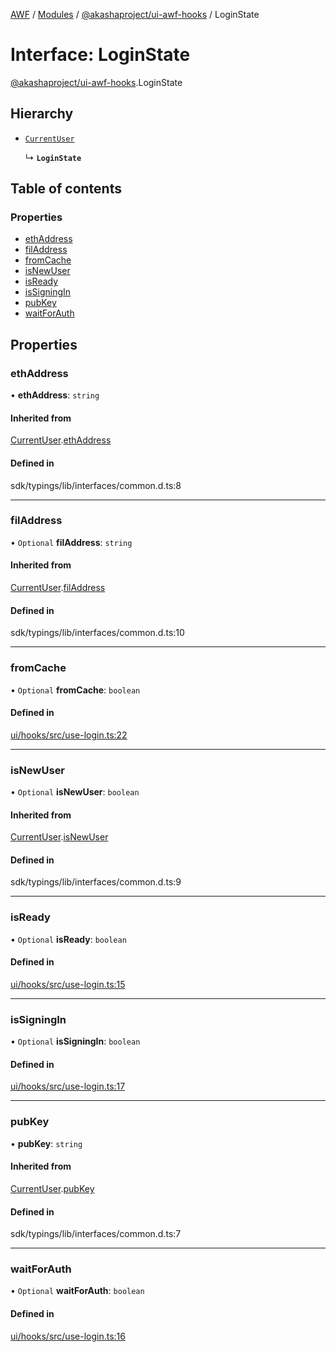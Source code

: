 [AWF](../README.md) / [Modules](../modules.md) / [@akashaproject/ui-awf-hooks](../modules/akashaproject_ui_awf_hooks.md) / LoginState

# Interface: LoginState

[@akashaproject/ui-awf-hooks](../modules/akashaproject_ui_awf_hooks.md).LoginState

## Hierarchy

- [`CurrentUser`](akashaproject_ui_awf_hooks._internal_.CurrentUser.md)

  ↳ **`LoginState`**

## Table of contents

### Properties

- [ethAddress](akashaproject_ui_awf_hooks.LoginState.md#ethaddress)
- [filAddress](akashaproject_ui_awf_hooks.LoginState.md#filaddress)
- [fromCache](akashaproject_ui_awf_hooks.LoginState.md#fromcache)
- [isNewUser](akashaproject_ui_awf_hooks.LoginState.md#isnewuser)
- [isReady](akashaproject_ui_awf_hooks.LoginState.md#isready)
- [isSigningIn](akashaproject_ui_awf_hooks.LoginState.md#issigningin)
- [pubKey](akashaproject_ui_awf_hooks.LoginState.md#pubkey)
- [waitForAuth](akashaproject_ui_awf_hooks.LoginState.md#waitforauth)

## Properties

### ethAddress

• **ethAddress**: `string`

#### Inherited from

[CurrentUser](akashaproject_ui_awf_hooks._internal_.CurrentUser.md).[ethAddress](akashaproject_ui_awf_hooks._internal_.CurrentUser.md#ethaddress)

#### Defined in

sdk/typings/lib/interfaces/common.d.ts:8

___

### filAddress

• `Optional` **filAddress**: `string`

#### Inherited from

[CurrentUser](akashaproject_ui_awf_hooks._internal_.CurrentUser.md).[filAddress](akashaproject_ui_awf_hooks._internal_.CurrentUser.md#filaddress)

#### Defined in

sdk/typings/lib/interfaces/common.d.ts:10

___

### fromCache

• `Optional` **fromCache**: `boolean`

#### Defined in

[ui/hooks/src/use-login.ts:22](https://github.com/AKASHAorg/akasha-world-framework/blob/d81a7246/ui/hooks/src/use-login.ts#L22)

___

### isNewUser

• `Optional` **isNewUser**: `boolean`

#### Inherited from

[CurrentUser](akashaproject_ui_awf_hooks._internal_.CurrentUser.md).[isNewUser](akashaproject_ui_awf_hooks._internal_.CurrentUser.md#isnewuser)

#### Defined in

sdk/typings/lib/interfaces/common.d.ts:9

___

### isReady

• `Optional` **isReady**: `boolean`

#### Defined in

[ui/hooks/src/use-login.ts:15](https://github.com/AKASHAorg/akasha-world-framework/blob/d81a7246/ui/hooks/src/use-login.ts#L15)

___

### isSigningIn

• `Optional` **isSigningIn**: `boolean`

#### Defined in

[ui/hooks/src/use-login.ts:17](https://github.com/AKASHAorg/akasha-world-framework/blob/d81a7246/ui/hooks/src/use-login.ts#L17)

___

### pubKey

• **pubKey**: `string`

#### Inherited from

[CurrentUser](akashaproject_ui_awf_hooks._internal_.CurrentUser.md).[pubKey](akashaproject_ui_awf_hooks._internal_.CurrentUser.md#pubkey)

#### Defined in

sdk/typings/lib/interfaces/common.d.ts:7

___

### waitForAuth

• `Optional` **waitForAuth**: `boolean`

#### Defined in

[ui/hooks/src/use-login.ts:16](https://github.com/AKASHAorg/akasha-world-framework/blob/d81a7246/ui/hooks/src/use-login.ts#L16)
